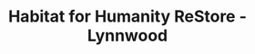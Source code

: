 ---
title: "Habitat for Humanity ReStore - Lynnwood"
url: /lynnwood/habitat-for-humanity-restore-lynnwood/
shop: Eisenwaren
---